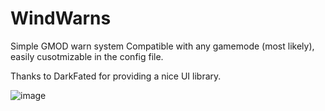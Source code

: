 # WindWarns
Simple GMOD warn system
Compatible with any gamemode (most likely), easily cusotmizable in the config file.

Thanks to DarkFated for providing a nice UI library.

![image](https://github.com/voltageeee/WindWarns/assets/60658899/043baf30-d573-4fd3-97c1-d82ba536d6d9)
